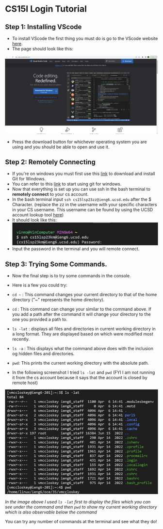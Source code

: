 # CS15l Login Tutorial
## Step 1: Installing VScode
- To install VScode the first thing you must do is go to the VScode website [here](https://code.visualstudio.com/).
- The page should look like this:

![Image](vscodescreen.png)

- Press the download button for whichever operating system you are using and you should be able to open and use it.

## Step 2: Remotely Connecting
- If you're on windows you must first use this [link](https://gitforwindows.org/) to download and install Git for Windows.
- You can refer to this [link](https://stackoverflow.com/a/50527994) to start using git for windows.
- Now that everything is set up you can use ssh in the bash terminal to __remotely connect__ to your cs account.
- In the bash terminal input `ssh cs15lsp23zz@ieng6.ucsd.edu` after the $ Character. (replace the zz in the username with your specific characters in your CS username. This username can be found by using the UCSD account lookup tool [here](https://sdacs.ucsd.edu/~icc/index.php))
- It should look like this: 
![Image](login.png)
- Input the password in the terminal and you will remote connect.

## Step 3: Trying Some Commands.
- Now the final step is to try some commands in the console.
- Here is a few you could try:


- `cd ~` : This command changes your current directory to that of the home directory ("~" represents the home directory).
- `cd` : This command can change your similar to the command above. If you add a path after the command it will change your directory to the one you provided a path to.
- `ls -lat` : displays all files and directories in current working directory in a long format. They are displayed based on which were modified most recently.
- `ls -a` : This displays what the command above does with the inclusion og hidden files and directories.
- `pwd`: This prints the current working directory with the absolute path.


- In the following screenshot I tried `ls -lat` and `pwd` (FYI I am not running it from the cs account because it says that the account is closed by remote host)

![Image](command.png)

_In the image above I used `ls -lat` first to display the files which you can see under the command and then `pwd` to show my current working directory which is also observable below the command_

You can try any number of commands at the terminal and see what they do!
